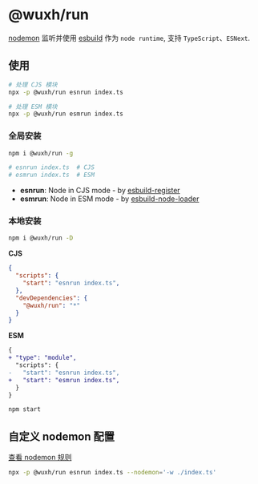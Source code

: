 # @wuxh/run

[nodemon](https://nodemon.io/) 监听并使用 [esbuild](https://esbuild.github.io/) 作为 `node runtime`, 支持 `TypeScript`、`ESNext`.

## 使用

```bash
# 处理 CJS 模块
npx -p @wuxh/run esnrun index.ts

# 处理 ESM 模块
npx -p @wuxh/run esmrun index.ts
```

### 全局安装

```bash
npm i @wuxh/run -g

# esnrun index.ts  # CJS
# esmrun index.ts  # ESM
```

+ **esnrun**: Node in CJS mode - by [esbuild-register](https://github.com/egoist/esbuild-register)
+ **esmrun**: Node in ESM mode - by [esbuild-node-loader](https://github.com/antfu/esbuild-node-loader)

### 本地安装

```bash
npm i @wuxh/run -D
```

**CJS**

```json
{
  "scripts": {
    "start": "esnrun index.ts",
  },
  "devDependencies": {
    "@wuxh/run": "*"
  }
}
```
**ESM**

```diff
{
+ "type": "module", 
  "scripts": {
-   "start": "esnrun index.ts",
+   "start": "esmrun index.ts",
  }
}
```

```bash
npm start
```

## 自定义 nodemon 配置

[查看 nodemon 规则](https://github.com/remy/nodemon/blob/main/doc/cli/config.txt#L2-L11)

```bash
npx -p @wuxh/run esnrun index.ts --nodemon='-w ./index.ts'
```
